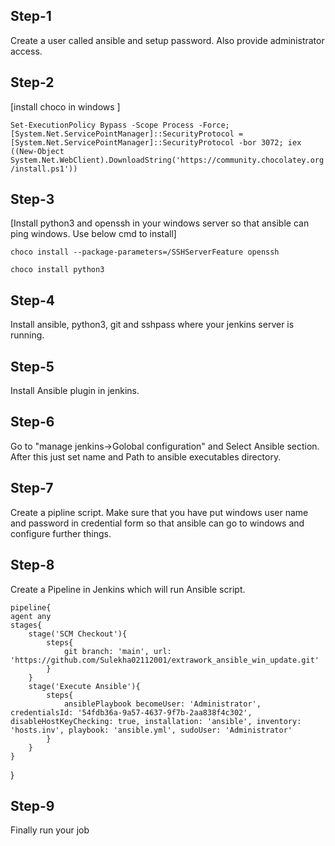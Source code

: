 ## Step-1
   Create a user called ansible and setup password. Also provide administrator access.

## Step-2
[install choco in windows ]

`Set-ExecutionPolicy Bypass -Scope Process -Force; [System.Net.ServicePointManager]::SecurityProtocol = [System.Net.ServicePointManager]::SecurityProtocol -bor 3072; iex ((New-Object System.Net.WebClient).DownloadString('https://community.chocolatey.org/install.ps1'))`

## Step-3 
[Install python3 and openssh in your windows server so that ansible can ping windows. Use below cmd to install]

`choco install --package-parameters=/SSHServerFeature openssh`

`choco install python3`


## Step-4
 Install ansible, python3, git and sshpass where your jenkins server is running.

## Step-5
  Install Ansible plugin in jenkins.

## Step-6
  Go to "manage jenkins->Golobal configuration" and Select Ansible section. After this just set name and Path to ansible executables directory.

## Step-7
   Create a pipline script. Make sure that you have put windows user name and password in credential form so that ansible can go to windows and configure further things.

## Step-8
 Create a Pipeline in Jenkins which will run Ansible script.

    pipeline{
    agent any
    stages{
        stage('SCM Checkout'){
            steps{
                git branch: 'main', url: 'https://github.com/Sulekha02112001/extrawork_ansible_win_update.git'
            }
        }
        stage('Execute Ansible'){
            steps{
                ansiblePlaybook becomeUser: 'Administrator', credentialsId: '54fdb36a-9a57-4637-9f7b-2aa838f4c302', disableHostKeyChecking: true, installation: 'ansible', inventory: 'hosts.inv', playbook: 'ansible.yml', sudoUser: 'Administrator'
            }
        }
    }
}

## Step-9
   Finally run your job 
